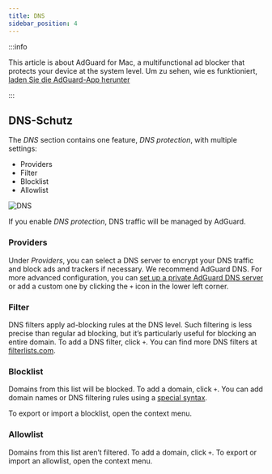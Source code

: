 ```yaml
---
title: DNS
sidebar_position: 4
---
```


:::info

This article is about AdGuard for Mac, a multifunctional ad blocker that protects your device at the system level. Um zu sehen, wie es funktioniert, [laden Sie die AdGuard-App herunter](https://agrd.io/download-kb-adblock)

:::

## DNS-Schutz

The _DNS_ section contains one feature, _DNS protection_, with multiple settings:

- Providers
- Filter
- Blocklist
- Allowlist

![DNS](https://cdn.adtidy.org/content/kb/ad_blocker/mac/dns.png)

If you enable _DNS protection_, DNS traffic will be managed by AdGuard.

### Providers

Under _Providers_, you can select a DNS server to encrypt your DNS traffic and block ads and trackers if necessary. We recommend AdGuard DNS. For more advanced configuration, you can [set up a private AdGuard DNS server](https://adguard-dns.io/welcome.html) or add a custom one by clicking the `+` icon in the lower left corner.

### Filter

DNS filters apply ad-blocking rules at the DNS level. Such filtering is less precise than regular ad blocking, but it’s particularly useful for blocking an entire domain. To add a DNS filter, click `+`. You can find more DNS filters at [filterlists.com](https://filterlists.com/).

### Blocklist

Domains from this list will be blocked. To add a domain, click `+`. You can add domain names or DNS filtering rules using a [special syntax](https://adguard-dns.io/kb/general/dns-filtering-syntax/).

To export or import a blocklist, open the context menu.

### Allowlist

Domains from this list aren’t filtered. To add a domain, click `+`. To export or import an allowlist, open the context menu.
